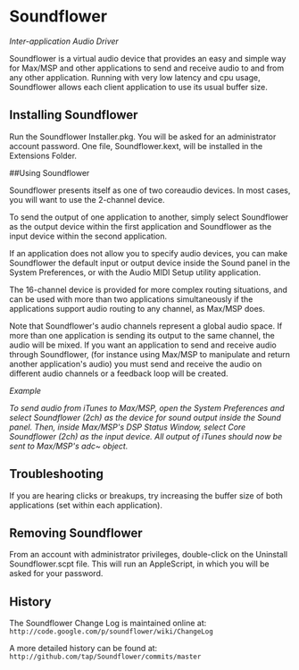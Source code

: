 # Soundflower
*Inter-application Audio Driver*

Soundflower is a virtual audio device that provides an easy and simple way for Max/MSP and other applications to send and receive audio to and from any other application. Running with very low latency and cpu usage, Soundflower allows each client application to use its usual buffer size.

## Installing Soundflower

Run the Soundflower Installer.pkg. You will be asked for an administrator account password. One file, Soundflower.kext, will be installed in the Extensions Folder.

##Using Soundflower

Soundflower presents itself as one of two coreaudio devices. In most cases, you will want to use the 2-channel device.

To send the output of one application to another, simply select Soundflower as the output device within the first application and Soundflower as the input device within the second application.

If an application does not allow you to specify audio devices, you can make Soundflower the default input or output device inside the Sound panel in the System Preferences, or with the Audio MIDI Setup utility application.

The 16-channel device is provided for more complex routing situations, and can be used with more than two applications simultaneously if the applications support audio routing to any channel, as Max/MSP does.

Note that Soundflower's audio channels represent a global audio space. If more than one application is sending its output to the same channel, the audio will be mixed. If you want an application to send and receive audio through Soundflower, (for instance using Max/MSP to manipulate and return another application's audio) you must send and receive the audio on different audio channels or a feedback loop will be created.

*Example*

*To send audio from iTunes to Max/MSP, open the System Preferences and select Soundflower (2ch) as the device for sound output inside the Sound panel. Then, inside Max/MSP's DSP Status Window, select Core Soundflower (2ch) as the input device. All output of iTunes should now be sent to Max/MSP's adc~ object.*

## Troubleshooting

If you are hearing clicks or breakups, try increasing the buffer size of both applications (set within each application).

## Removing Soundflower

From an account with administrator privileges, double-click on the Uninstall Soundflower.scpt file. This will run an AppleScript, in which you will be asked for your password.

## History
The Soundflower Change Log is maintained online at: `http://code.google.com/p/soundflower/wiki/ChangeLog`

A more detailed history can be found at: `http://github.com/tap/Soundflower/commits/master`
